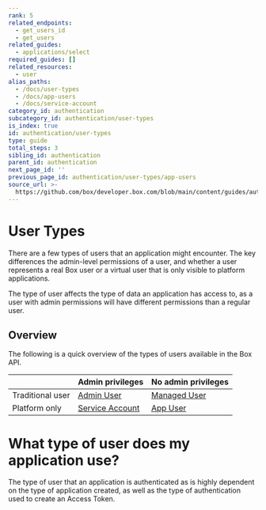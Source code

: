 ```yaml
---
rank: 5
related_endpoints:
  - get_users_id
  - get_users
related_guides:
  - applications/select
required_guides: []
related_resources:
  - user
alias_paths:
  - /docs/user-types
  - /docs/app-users
  - /docs/service-account
category_id: authentication
subcategory_id: authentication/user-types
is_index: true
id: authentication/user-types
type: guide
total_steps: 3
sibling_id: authentication
parent_id: authentication
next_page_id: ''
previous_page_id: authentication/user-types/app-users
source_url: >-
  https://github.com/box/developer.box.com/blob/main/content/guides/authentication/user-types/index.md
---
```

# User Types

There are a few types of users that an application might encounter. The key
differences the admin-level permissions of a user, and whether a user represents
a real Box user or a virtual user that is only visible to platform applications.

The type of user affects the type of data an application has access to, as a
user with admin permissions will have different permissions than a regular user.

## Overview

<!-- markdownlint-disable line-length -->

The following is a quick overview of the types of users available in the Box API.

|                  | Admin privileges                   | No admin privileges         |
| ---------------- | ---------------------------------- | --------------------------- |
| Traditional user | [Admin User][admin-user]           | [Managed User][managed-user] |
| Platform only    | [Service Account][service-account] | [App User][app-user]        |

<!-- markdownlint-enable line-length -->

<Message>

# What type of user does my application use?

The type of user that an application is authenticated as is highly dependent
on the type of application created, as well as the type of authentication used
to create an Access Token.

</Message>

[admin-user]: guide://authentication/user-types/managed-users/#admin--co-admin-roles
[service-account]: guide://authentication/user-types/app-users/#service-accounts
[managed-user]: guide://authentication/user-types/managed-users
[app-user]: guide://authentication/user-types/app-users